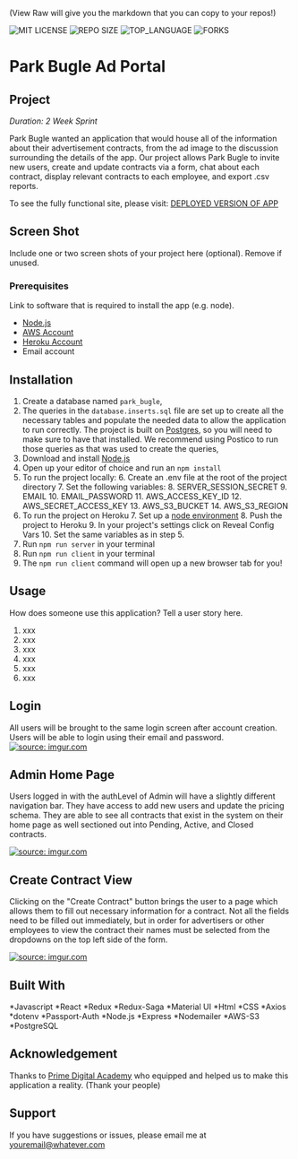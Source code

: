 
(View Raw will give you the markdown that you can copy to your repos!)


![MIT LICENSE](https://img.shields.io/github/license/scottbromander/the_marketplace.svg?style=flat-square)
![REPO SIZE](https://img.shields.io/github/repo-size/scottbromander/the_marketplace.svg?style=flat-square)
![TOP_LANGUAGE](https://img.shields.io/github/languages/top/scottbromander/the_marketplace.svg?style=flat-square)
![FORKS](https://img.shields.io/github/forks/scottbromander/the_marketplace.svg?style=social)

# Park Bugle Ad Portal

## Project

_Duration: 2 Week Sprint_

Park Bugle wanted an application that would house all of the information about their advertisement contracts, from the ad image to the discussion surrounding the details of the app. Our project allows Park Bugle to invite new users, create and update contracts via a form, chat about each contract, display relevant contracts to each employee, and export .csv reports. 

To see the fully functional site, please visit: [DEPLOYED VERSION OF APP](www.heroku.com)

## Screen Shot

Include one or two screen shots of your project here (optional). Remove if unused.

### Prerequisites

Link to software that is required to install the app (e.g. node).

- [Node.js](https://nodejs.org/en/)
- [AWS Account](https://aws.amazon.com/)
- [Heroku Account](https://signup.heroku.com/)
- Email account

## Installation
1. Create a database named `park_bugle`,
2. The queries in the `database.inserts.sql` file are set up to create all the necessary tables and populate the needed data to allow the application to run correctly. The project is built on [Postgres](https://www.postgresql.org/download/), so you will need to make sure to have that installed. We recommend using Postico to run those queries as that was used to create the queries, 
3. Download and install [Node.js](https://nodejs.org/en/download/)
4. Open up your editor of choice and run an `npm install`
5. To run the project locally:
	6. Create an .env file at the root of the project directory
	7.  Set the following variables:
		8. SERVER_SESSION_SECRET
		9. EMAIL
		10. EMAIL_PASSWORD
		11. AWS_ACCESS_KEY_ID
		12. AWS_SECRET_ACCESS_KEY
		13. AWS_S3_BUCKET
		14. AWS_S3_REGION 
6. To run the project on Heroku
	7. Set up a [node environment](https://devcenter.heroku.com/articles/deploying-nodejs)
	8. Push the project to Heroku
	9. In your project's settings click on Reveal Config Vars
	10. Set the same variables as in step 5. 
7. Run `npm run server` in your terminal
8. Run `npm run client` in your terminal
9. The `npm run client` command will open up a new browser tab for you!

## Usage
How does someone use this application? Tell a user story here.

1. xxx
2. xxx
3. xxx
4. xxx
5. xxx
6. xxx

## Login

All users will be brought to the same login screen after account creation. Users will be able to login using their email and password. 
<a href="https://imgur.com/mESTRai"><img src="https://i.imgur.com/mESTRai.png" title="source: imgur.com" /></a>
## Admin Home Page

Users logged in with the authLevel of Admin will have a slightly different navigation bar. They have access to add new users and update the pricing schema. They are able to see all contracts that exist in the system on their home page as well sectioned out into Pending, Active, and Closed  contracts.

<a href="https://imgur.com/s8I8QDo"><img src="https://i.imgur.com/s8I8QDo.png" title="source: imgur.com" /></a>

## Create Contract View

Clicking on the "Create Contract" button brings the user to a page which allows them to fill out necessary information for a contract. Not all the fields need to be filled out immediately, but in order for advertisers or other employees to view the contract their names must be selected from the dropdowns on the top left side of the form. 

<a href="https://imgur.com/ewYLzd1"><img src="https://i.imgur.com/ewYLzd1.png" title="source: imgur.com" /></a>


## Built With

*Javascript
*React
*Redux
*Redux-Saga
*Material UI
*Html
*CSS
*Axios
*dotenv
*Passport-Auth
*Node.js
*Express
*Nodemailer
*AWS-S3
*PostgreSQL

## Acknowledgement
Thanks to [Prime Digital Academy](www.primeacademy.io) who equipped and helped us to make this application a reality. (Thank your people)

## Support
If you have suggestions or issues, please email me at [youremail@whatever.com](www.google.com)

